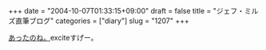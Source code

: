 +++
date = "2004-10-07T01:33:15+09:00"
draft = false
title = "ジェフ・ミルズ直筆ブログ"
categories = ["diary"]
slug = "1207"
+++

<a href="http://blog.excite.co.jp/jeff" target="_blank">あったのね。</a>exciteすげー。

